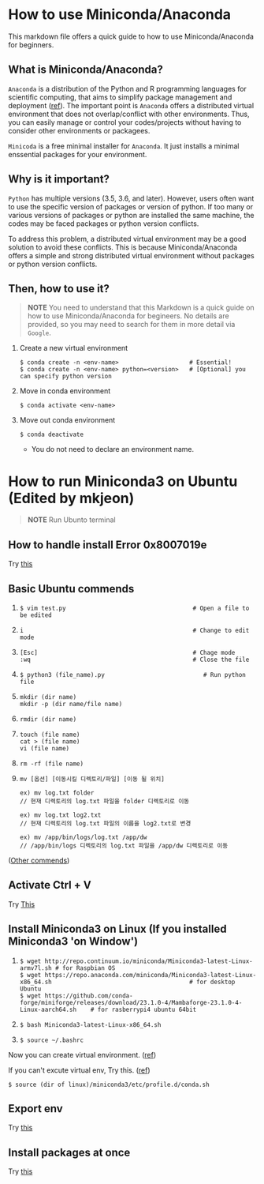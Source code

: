 # How to use Miniconda/Anaconda
This markdown file offers a quick guide to how to use Miniconda/Anaconda for beginners. 

## What is Miniconda/Anaconda?
`Anaconda` is a distribution of the Python and R programming languages for scientific computing, that aims to simplify package management and deployment ([ref](https://en.wikipedia.org/wiki/Anaconda_(Python_distribution))).
The important point is `Anaconda` offers a distributed virtual environment that does not overlap/conflict with other environments.
Thus, you can easily manage or control your codes/projects without having to consider other environments or packagees.

`Minicoda` is a free minimal installer for `Anaconda`. It just installs a minimal enssential packages for your environment.

## Why is it important?
`Python` has multiple versions (3.5, 3.6, and later). 
However, users often want to use the specific version of packages or version of python.
If too many or various versions of packages or python are installed the same machine, the codes may be faced packages or python version conflicts.

To address this problem, a distributed virtual environment may be a good solution to avoid these conflicts.
This is because Miniconda/Anaconda offers a simple and strong distributed virtual environment without packages or python version conflicts.

## Then, how to use it?
> **NOTE** You need to understand that this Markdown is a quick guide on how to use Miniconda/Anaconda for begineers. No details are provided, so you may need to search for them in more detail via `Google`.
1. Create a new virtual environment
    ```
    $ conda create -n <env-name>                    # Essential!
    $ conda create -n <env-name> python=<version>   # [Optional] you can specify python version
    ```
2. Move in conda environment
    ```
    $ conda activate <env-name>
    ```
3. Move out conda environment
    ```
    $ conda deactivate
    ```
    - You do not need to declare an environment name.


# How to run Miniconda3 on Ubuntu (Edited by mkjeon)

> **NOTE** Run Ubunto terminal

## How to handle install Error 0x8007019e
Try [this](https://www.zinnunkebi.com/windows10-ubuntu-install-error/)

 
## Basic Ubuntu commends
1.
    ```
    $ vim test.py                                    # Open a file to be edited
    ```
2.    
    ```
    i                                                # Change to edit mode
    ```
3.    
    ```
    [Esc]                                            # Chage mode
    :wq                                              # Close the file
    ```
4.    
    ```
    $ python3 (file_name).py                            # Run python file
    ```

5. 
   ```
   mkdir (dir name)
   mkdir -p (dir name/file name)
    ```

6.  
    ```
    rmdir (dir name)
    ``` 
      
7. 
   ```
   touch (file name)
   cat > (file name)
   vi (file name)
   ```


8. 
    ```
    rm -rf (file name)
    ```

9. 
    ```
    mv [옵션] [이동시킬 디렉토리/파일] [이동 될 위치]

    ex) mv log.txt folder
    // 현재 디렉토리의 log.txt 파일을 folder 디렉토리로 이동

    ex) mv log.txt log2.txt
    // 현재 디렉토리의 log.txt 파일의 이름을 log2.txt로 변경

    ex) mv /app/bin/logs/log.txt /app/dw
    // /app/bin/logs 디렉토리의 log.txt 파일을 /app/dw 디렉토리로 이동
    ```


([Other commends](https://austcoconut.tistory.com/entry/%EB%AC%B4%EC%9E%91%EC%A0%95-%EB%94%B0%EB%9D%BC-%ED%95%98%EA%B8%B0-LinuxUbuntu%EC%97%90%EC%84%9C-Python-%EA%B0%9C%EB%B0%9C-%ED%99%98%EA%B2%BD-%EA%B5%AC%EC%B6%95-python3-%EC%84%A4%EC%B9%98-pip-%EC%84%A4%EC%B9%98))
     
## Activate Ctrl + V
Try [This](https://lungfish.tistory.com/entry/Ubuntu-%EC%9C%88%EB%8F%84%EC%9A%B0%EC%97%90%EC%84%9C-%EC%9A%B0%EB%B6%84%ED%88%AC-%EB%A6%AC%EB%88%85%EC%8A%A4%EB%A1%9C-%EB%B3%B5%EC%82%AC-%EB%B6%99%EC%97%AC-%EB%84%A3%EA%B8%B0%EA%B0%80-%EC%95%88%EB%90%A0-%EB%95%8C#:~:text=%E2%80%BB%20%EC%9C%88%EB%8F%84%EC%9A%B0%EC%97%90%EC%84%9C%20%EB%B3%B5%EC%82%AC%ED%95%A0,%2B%20Shift%20%2B%20V%20%EB%88%8C%EB%9F%AC%EC%95%BC%20%ED%95%A9%EB%8B%88%EB%8B%A4.)


## Install Miniconda3 on Linux (If you installed Miniconda3 'on Window')
1.
    ```
    $ wget http://repo.continuum.io/miniconda/Miniconda3-latest-Linux-armv7l.sh # for Raspbian OS
    $ wget https://repo.anaconda.com/miniconda/Miniconda3-latest-Linux-x86_64.sh                                       # for desktop Ubuntu
    $ wget https://github.com/conda-forge/miniforge/releases/download/23.1.0-4/Mambaforge-23.1.0-4-Linux-aarch64.sh    # for rasberrypi4 ubuntu 64bit
    ```
    
2.    
    ```
    $ bash Miniconda3-latest-Linux-x86_64.sh
    ```
3.    
    ```
    $ source ~/.bashrc
    ```
Now you can create virtual environment. ([ref](https://codingboycc.tistory.com/74))
    
If you can't excute virtual env, Try this. ([ref](https://technical-support.tistory.com/112))

    
    $ source (dir of linux)/miniconda3/etc/profile.d/conda.sh
    
## Export env
Try [this](https://otugi.tistory.com/381)

## Install packages at once
Try [this](https://zephyrus1111.tistory.com/405)
